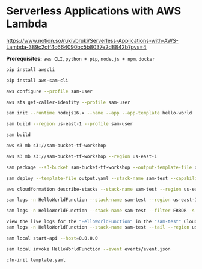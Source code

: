 # Serverless Applications with AWS Lambda
https://www.notion.so/rukivbruki/Serverless-Applications-with-AWS-Lambda-389c2cff4c664090bc5b8037e2d8842b?pvs=4

**Prerequisites:** `aws CLI`, `python + pip`, `node.js + npm`, `docker`

```bash
pip install awscli
```

```bash
pip install aws-sam-cli
```

```bash
aws configure --profile sam-user
```

```bash
aws sts get-caller-identity --profile sam-user
```

```bash
sam init --runtime nodejs16.x --name --app --app-template hello-world
```

```bash
sam build --region us-east-1 --profile sam-user
```

```bash
sam build
```

```bash
aws s3 mb s3://sam-bucket-tf-workshop
```

```bash
aws s3 mb s3://sam-bucket-tf-workshop --region us-east-1
```

```bash
sam package --s3-bucket sam-bucket-tf-workshop --output-template-file output.yaml --region us-east-1
```

```bash
sam deploy --template-file output.yaml --stack-name sam-test --capabilities CAPABILITY_IAM --region us-east-1 --profile sam-user
```

```bash
aws cloudformation describe-stacks --stack-name sam-test --region us-east-1
```

```bash
sam logs -n HelloWorldFunction --stack-name sam-test --region us-east-1
```

```bash
sam logs -n HelloWorldFunction --stack-name sam-test --filter ERROR -s '1 month ago' --region us-east-1
```

```bash
View the live logs for the "HelloWorldFunction" in the "sam-test" CloudFormation stack in the us-east-1 region
sam logs -n HelloWorldFunction --stack-name sam-test --tail --region us-east-1
```

```bash
sam local start-api --host=0.0.0.0
```

```bash
sam local invoke HelloWorldFunction --event events/event.json
```

```bash
cfn-init template.yaml
```
